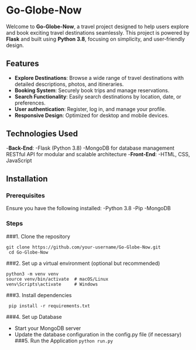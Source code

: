 # **Go-Globe-Now**
Welcome to **Go-Globe-Now**, a travel project designed to help users explore and book exciting travel destinations seamlessly. This project is powered by **Flask** and built using **Python 3.8**, focusing on simplicity, and user-friendly design.
## **Features**
- **Explore Destinations**: Browse a wide range of travel destinations with detailed descriptions, photos, and itineraries.
- **Booking System**: Securely book trips and manage reservations.
- **Search Functionality**: Easily search destinations by location, date, or preferences.
- **User authentication**: Register, log in, and manage your profile.
- **Responsive Design**: Optimized for desktop and mobile devices.
## **Technologies Used**
-**Back-End**:
  -Flask (Python 3.8)
  -MongoDB for database management
  RESTful API for modular and scalable architecture
-**Front-End**:
  -HTML, CSS, JavaScript
## **Installation**
### **Prerequisites**
Ensure you have the following installed:
-Python 3.8
-Pip
-MongoDB
### **Steps**
###1. Clone the repository
   ```
   git clone https://github.com/your-username/Go-Globe-Now.git
    cd Go-Globe-Now
  ```
###2. Set up a virtual environment (optional but recommended)
  ```
  python3 -m venv venv
  source venv/bin/activate  # macOS/Linux
  venv\Scripts\activate     # Windows
  ```
###3. Install dependencies
   ```
    pip install -r requirements.txt
  ```
###4. Set up Database
  - Start your MongoDB server
  - Update the database configuration in the config.py file (if necessary)
###5. Run the Application
``` python run.py ```
